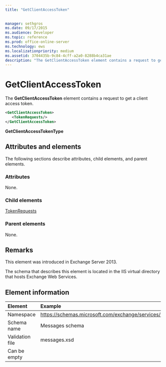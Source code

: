```yaml
---
title: "GetClientAccessToken"
 
 
manager: sethgros
ms.date: 09/17/2015
ms.audience: Developer
ms.topic: reference
ms.prod: office-online-server
ms.technology: ews
ms.localizationpriority: medium
ms.assetid: 3704435b-9c84-4cff-a2a0-8288b4ca31ae
description: "The GetClientAccessToken element contains a request to get a client access token."
---
```


# GetClientAccessToken

The **GetClientAccessToken** element contains a request to get a client access token. 
  
```XML
<GetClientAccessToken>
   <TokenRequests/>
</GetClientAccessToken>
```

 **GetClientAccessTokenType**
## Attributes and elements

The following sections describe attributes, child elements, and parent elements.
  
### Attributes

None.
  
### Child elements

[TokenRequests](tokenrequests.md)
  
### Parent elements

None.
  
## Remarks

This element was introduced in Exchange Server 2013.
  
The schema that describes this element is located in the IIS virtual directory that hosts Exchange Web Services.
  
## Element information

| Element | Example |
|:-----|:-----|
|Namespace  <br/> |https://schemas.microsoft.com/exchange/services/2006/messages  <br/> |
|Schema name  <br/> |Messages schema  <br/> |
|Validation file  <br/> |messages.xsd  <br/> |
|Can be empty  <br/> ||
   

